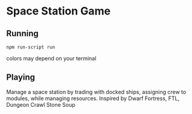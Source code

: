 # Space Station Game

## Running

`npm run-script run`

colors may depend on your terminal

## Playing

Manage a space station by trading with docked ships, assigning crew to modules, while managing resources. Inspired by Dwarf Fortress, FTL, Dungeon Crawl Stone Soup